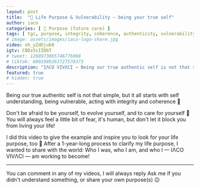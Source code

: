 ```yaml
---
layout: post
title:  "🚀 Life Purpose & Vulnerability — being your true self"
author: iaco
categories: [ 🧭 Purpose (future care) ]
tags: [ tgc, purpose, integrity, coherence, authenticity, vulnerability, life  ]
# image: assets/images/iaco-logo-share.jpg
video: oh_yZdOjuk0
igtv: CBDz5sIIDbT
# tweet: 1268973865746776068
# tiktok: 6801989263727578373
description: "IΛCO VIVΛCI — Being our true authentic self is not that simple..."
featured: true
# hidden: true
---
```


Being our true authentic self is not that simple, but it all starts with self understanding, being vulnerable, acting with integrity and coherence 🙂

Don't be afraid to be yourself, to evolve yourself, and to care for yourself 💯
You will always feel a little bit of fear, it's human, but don't let it block you from living your life!

I did this video to give the example and inspire you to look for your life purpose, too 🙂
After a 1-year-long process to clarify my life purpose, I wanted to share with the world:
Who I was, who I am, and who I — IΛCO VIVΛCI — am working to become!

___

You can comment in any of my videos, I will always reply
Ask me if you didn't understand something, or share your own purpose(s) 😉
